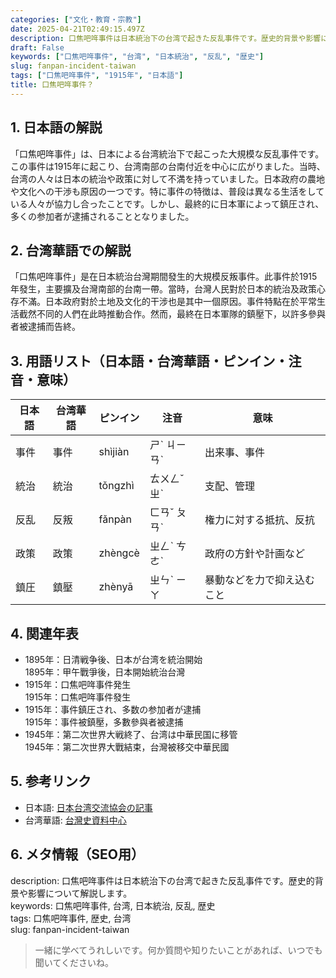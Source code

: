 ```yaml
---
categories: ["文化・教育・宗教"]
date: 2025-04-21T02:49:15.497Z
description: 口焦吧哖事件は日本統治下の台湾で起きた反乱事件です。歴史的背景や影響について解説します。
draft: False
keywords: ["口焦吧哖事件", "台湾", "日本統治", "反乱", "歴史"]
slug: fanpan-incident-taiwan
tags: ["口焦吧哖事件", "1915年", "日本語"]
title: 口焦吧哖事件？
---
```




## 1. 日本語の解説  
「口焦吧哖事件」は、日本による台湾統治下で起こった大規模な反乱事件です。この事件は1915年に起こり、台湾南部の台南付近を中心に広がりました。当時、台湾の人々は日本の統治や政策に対して不満を持っていました。日本政府の農地や文化への干渉も原因の一つです。特に事件の特徴は、普段は異なる生活をしている人々が協力し合ったことです。しかし、最終的に日本軍によって鎮圧され、多くの参加者が逮捕されることとなりました。

## 2. 台湾華語での解説  
「口焦吧哖事件」是在日本統治台灣期間發生的大規模反叛事件。此事件於1915年發生，主要擴及台灣南部的台南一帶。當時，台灣人民對於日本的統治及政策心存不滿。日本政府對於土地及文化的干涉也是其中一個原因。事件特點在於平常生活截然不同的人們在此時推動合作。然而，最終在日本軍隊的鎮壓下，以許多參與者被逮捕而告終。

## 3. 用語リスト（日本語・台湾華語・ピンイン・注音・意味）  
| 日本語         | 台湾華語     | ピンイン         | 注音   | 意味                   |
|----------------|--------------|-----------------|--------|----------------------|
| 事件           | 事件         | shìjiàn          | ㄕˋ ㄐㄧㄢˋ | 出来事、事件             |
| 統治           | 統治         | tǒngzhì         | ㄊㄨㄥˇ ㄓˋ | 支配、管理                |
| 反乱           | 反叛         | fǎnpàn          | ㄈㄢˇ ㄆㄢˋ | 権力に対する抵抗、反抗     |
| 政策           | 政策         | zhèngcè         | ㄓㄥˋ ㄘㄜˋ | 政府の方針や計画など       |
| 鎮圧           | 鎮壓         | zhènyā          | ㄓㄣˋ ㄧㄚ | 暴動などを力で抑え込むこと   |

## 4. 関連年表  
- 1895年：日清戦争後、日本が台湾を統治開始  
  1895年：甲午戰爭後，日本開始統治台灣  
- 1915年：口焦吧哖事件発生  
  1915年：口焦吧哖事件發生  
- 1915年：事件鎮圧され、多数の参加者が逮捕  
  1915年：事件被鎮壓，多數參與者被逮捕  
- 1945年：第二次世界大戦終了、台湾は中華民国に移管  
  1945年：第二次世界大戰結束，台灣被移交中華民國  

## 5. 参考リンク  
- 日本語: [日本台湾交流協会の記事](https://www.koryu.or.jp)  
- 台湾華語: [台灣史資料中心](https://www.taifas.org.tw)  

## 6. メタ情報（SEO用）  
description: 口焦吧哖事件は日本統治下の台湾で起きた反乱事件です。歴史的背景や影響について解説します。  
keywords: 口焦吧哖事件, 台湾, 日本統治, 反乱, 歴史  
tags: 口焦吧哖事件, 歴史, 台湾  
slug: fanpan-incident-taiwan  

> 一緒に学べてうれしいです。何か質問や知りたいことがあれば、いつでも聞いてくださいね。